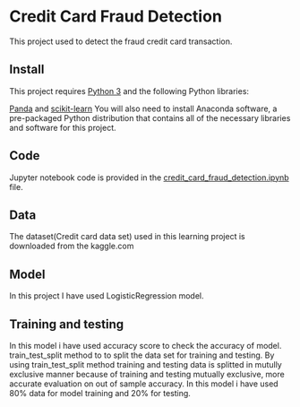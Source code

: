 # Credit Card Fraud Detection
This project used to detect the fraud credit card transaction.
## Install
This project requires [Python 3](https://www.python.org/) and the following Python libraries:

[Panda](https://pandas.pydata.org/) and
[scikit-learn](https://scikit-learn.org/stable/)
You will also need to install Anaconda software, a pre-packaged Python distribution that contains all of the necessary libraries and software for this project.

## Code
Jupyter notebook code is provided in the [credit_card_fraud_detection.ipynb](https://github.com/ambe1994/Credit-Card-Fraud-Detection/blob/main/credit_card_fraud_detection.ipynb) file.

## Data
The dataset(Credit card data set) used in this learning project is downloaded from the kaggle.com

## Model
In this project I have used LogisticRegression model.

## Training and testing
In this model i have used accuracy score to check the accuracy of model.
train_test_split method to to split the data set for training and testing. By using train_test_split method training and testing data is splitted in mutully exclusive manner because of training and testing mutually exclusive, more accurate evaluation on out of sample accuracy.
In this model i have used 80% data for model training and 20% for testing.
